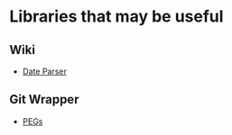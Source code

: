 # Libraries that may be useful
## Wiki
- [Date Parser](https://esm.sh/chrono-node@2.6.3)

## Git Wrapper
- [PEGs](https://esm.sh/pegjs@0.10.0)
